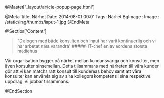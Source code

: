 @Master['_layout/article-popup-page.html'] 

@Meta
Title: Närhet
Date: 2014-08-01 00:01
Tags: Närhet
BgImage :
Image : /static/img/thumbs/input-1.jpg
@EndMeta

@Section['Content']
>”Dialogen med både konsulten och input har varit kontinuerlig och vi har arbetat nära varandra"
#####-IT-chef en av nordens största mediehus
 
Vår organisation bygger på närhet mellan kundansvariga och konsulter, men även konsulter sinsemellan. Detta tillsammans med närheten till våra kunder gör att vi kan matcha rätt konsult till kundernas behov samt att våra konsulter kan använda sig av sina kollegors kompetens i sina respektive uppdrag. Vi jobbar tillsammans.

@EndSection
